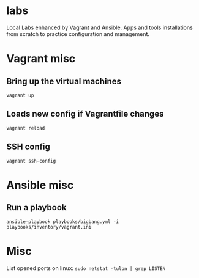 # labs
Local Labs enhanced by Vagrant and Ansible. Apps and tools installations from scratch to practice configuration and management.

# Vagrant misc

## Bring up the virtual machines
`vagrant up`

## Loads new config if Vagrantfile changes
`vagrant reload`

## SSH config
`vagrant ssh-config`

# Ansible misc

## Run a playbook
`ansible-playbook playbooks/bigbang.yml -i playbooks/inventory/vagrant.ini`


# Misc
List opened ports on linux:
`sudo netstat -tulpn | grep LISTEN`

